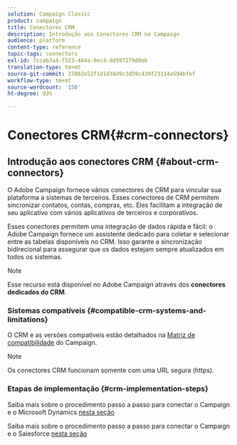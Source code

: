 ```yaml
---
solution: Campaign Classic
product: campaign
title: Conectores CRM
description: Introdução aos Conectores CRM no Campaign
audience: platform
content-type: reference
topic-tags: connectors
exl-id: 7ccab3a4-f323-464a-9ec4-dd597279d0eb
translation-type: tm+mt
source-git-commit: 37802e52f1d1d38d9c3d59c439f23114a594bfef
workflow-type: tm+mt
source-wordcount: '158'
ht-degree: 93%

---
```


# Conectores CRM{#crm-connectors}

## Introdução aos conectores CRM {#about-crm-connectors}

O Adobe Campaign fornece vários conectores de CRM para vincular sua plataforma a sistemas de terceiros. Esses conectores de CRM permitem sincronizar contatos, contas, compras, etc. Eles facilitam a integração de seu aplicativo com vários aplicativos de terceiros e corporativos.

Esses conectores permitem uma integração de dados rápida e fácil: o Adobe Campaign fornece um assistente dedicado para coletar e selecionar entre as tabelas disponíveis no CRM. Isso garante a sincronização bidirecional para assegurar que os dados estejam sempre atualizados em todos os sistemas.

>[!NOTE]
>
>Esse recurso está disponível no Adobe Campaign através dos **conectores dedicados do CRM**.


### Sistemas compatíveis {#compatible-crm-systems-and-limitations}

O CRM e as versões compatíveis estão detalhados na [Matriz de compatibilidade](../../rn/using/compatibility-matrix.md) do Campaign.

>[!NOTE]
>
>Os conectores CRM funcionam somente com uma URL segura (https).

### Etapas de implementação {#crm-implementation-steps}

Saiba mais sobre o procedimento passo a passo para conectar o Campaign e o Microsoft Dynamics [nesta seção](../../platform/using/crm-ms-dynamics.md)


Saiba mais sobre o procedimento passo a passo para conectar o Campaign e o Salesforce [nesta seção](../../platform/using/crm-sfdc.md)
